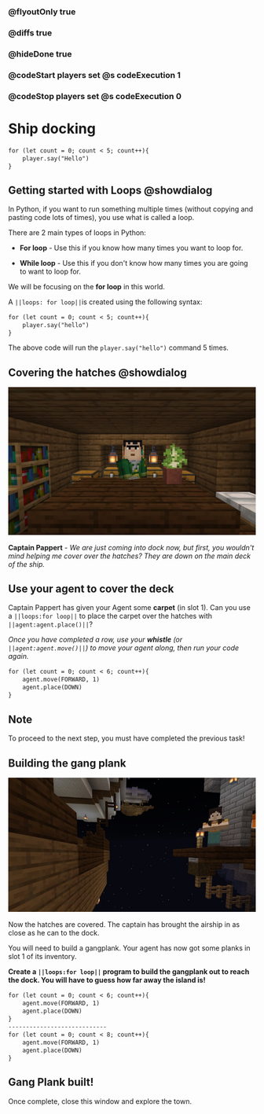 ### @flyoutOnly true
### @diffs true
### @hideDone true
### @codeStart players set @s codeExecution 1
### @codeStop players set @s codeExecution 0

# Ship docking

```template
for (let count = 0; count < 5; count++){
    player.say("Hello")
}
```

## Getting started with Loops @showdialog

In Python, if you want to run something multiple times (without copying and pasting code lots of times), you use what is called a loop.

There are 2 main types of loops in Python:

- **For loop** - Use this if you know how many times you want to loop for.

- **While loop** - Use this if you don't know how many times you are going to want to loop for.

We will be focusing on the **for loop** in this world.

A ``||loops: for loop||``is created using the following syntax:

```spy
for (let count = 0; count < 5; count++){
    player.say("hello")
}
```

The above code will run the `player.say("hello")` command 5 times.

## Covering the hatches @showdialog

![Captain](captain.jpg)

**Captain Pappert** - *We are just coming into dock now, but first, you wouldn't mind helping me cover over the hatches? They are down on the main deck of the ship.*

## Use your agent to cover the deck

Captain Pappert has given your Agent some **carpet** (in slot 1). Can you use a ``||loops:for loop||`` to place the carpet over the hatches with ``||agent:agent.place()||``?

*Once you have completed a row, use your **whistle** (or ``||agent:agent.move()||``) to move your agent along, then run your code again.*

```spy
for (let count = 0; count < 6; count++){
    agent.move(FORWARD, 1)
    agent.place(DOWN)
}
```

## Note
To proceed to the next step, you must have completed the previous task!

## Building the gang plank

![Gangplank location](gangplank.jpg)

Now the hatches are covered. The captain has brought the airship in as close as he can to the dock.

You will need to build a gangplank. Your agent has now got some planks in slot 1 of its inventory.

**Create a ``||loops:for loop||`` program to build the gangplank out to reach the dock. You will have to guess how far away the island is!**

```diffspy
for (let count = 0; count < 6; count++){
    agent.move(FORWARD, 1)
    agent.place(DOWN)
}
----------------------------
for (let count = 0; count < 8; count++){
    agent.move(FORWARD, 1)
    agent.place(DOWN)
}
```

## Gang Plank built!

Once complete, close this window and explore the town.
